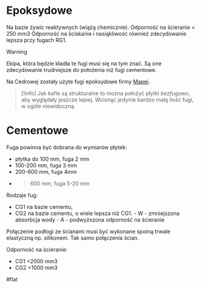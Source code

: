 # Epoksydowe
Na bazie żywic reaktywnych (wiążą chemicznie). Odporność na ścieranie < 250 mm3
Odporność na ściskanie i nasiąkliwość również zdecydowanie lepsza przy fugach RG1. 

>[!warning]
>Ekipa, która będzie kładła te fugi musi się na tym znać. Są one zdecydowanie trudniejsze do położenia niż fugi cementowe.

Na Cedrowej zostały użyte fugi epoksydowe firmy [Mapei](https://www.mapei.com/pl/pl/produkty-i-rozwiazania/lista-produktow/informacje-o-produktach/kerapoxy).

>[!info]
>Jak kafle są strukturalne to można położyć płytki *bezfugowo*, aby wyglądały jeszcze lepiej. Wcisnąć jedynie bardzo małą ilość fugi, w ogóle niewidoczną.

# Cementowe
Fuga powinna być dobrana do wymiarów płytek:
- płytka do 100 mm, fuga 2 mm
- 100-200 mm, fuga 3 mm
- 200-600 mm, fuga 4mm
- >600 mm, fuga 5-20 mm

Rodzaje fug:
- CG1 na bazie cementu,  
- CG2 na bazie cementu, o wiele lepsza niż CG1. 
		- W - zmniejszona absorbcja wody
		- A - podwyższona odporność na ścieranie

Połączenie podłogi ze ścianami musi być wykonane spoiną trwale elastyczną np. silikonem. Tak samo połączenia ścian. 

Odporność na ścieranie:
- CG1 <2000 mm3
- CG2 <1000 mm3

#flat

